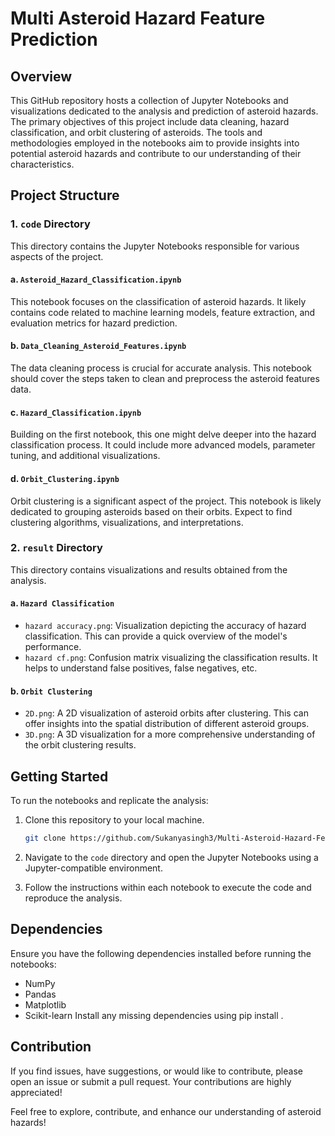 # Multi Asteroid Hazard Feature Prediction

## Overview
This GitHub repository hosts a collection of Jupyter Notebooks and visualizations dedicated to the analysis and prediction of asteroid hazards. The primary objectives of this project include data cleaning, hazard classification, and orbit clustering of asteroids. The tools and methodologies employed in the notebooks aim to provide insights into potential asteroid hazards and contribute to our understanding of their characteristics.

## Project Structure

### 1. `code` Directory
This directory contains the Jupyter Notebooks responsible for various aspects of the project.

#### a. `Asteroid_Hazard_Classification.ipynb`
This notebook focuses on the classification of asteroid hazards. It likely contains code related to machine learning models, feature extraction, and evaluation metrics for hazard prediction.

#### b. `Data_Cleaning_Asteroid_Features.ipynb`
The data cleaning process is crucial for accurate analysis. This notebook should cover the steps taken to clean and preprocess the asteroid features data.

#### c. `Hazard_Classification.ipynb`
Building on the first notebook, this one might delve deeper into the hazard classification process. It could include more advanced models, parameter tuning, and additional visualizations.

#### d. `Orbit_Clustering.ipynb`
Orbit clustering is a significant aspect of the project. This notebook is likely dedicated to grouping asteroids based on their orbits. Expect to find clustering algorithms, visualizations, and interpretations.

### 2. `result` Directory
This directory contains visualizations and results obtained from the analysis.

#### a. `Hazard Classification`
- `hazard accuracy.png`: Visualization depicting the accuracy of hazard classification. This can provide a quick overview of the model's performance.
- `hazard cf.png`: Confusion matrix visualizing the classification results. It helps to understand false positives, false negatives, etc.

#### b. `Orbit Clustering`
- `2D.png`: A 2D visualization of asteroid orbits after clustering. This can offer insights into the spatial distribution of different asteroid groups.
- `3D.png`: A 3D visualization for a more comprehensive understanding of the orbit clustering results.

## Getting Started
To run the notebooks and replicate the analysis:

1. Clone this repository to your local machine.
   ```bash
   git clone https://github.com/Sukanyasingh3/Multi-Asteroid-Hazard-Feature-Prediction.git
   ```

2. Navigate to the `code` directory and open the Jupyter Notebooks using a Jupyter-compatible environment.

3. Follow the instructions within each notebook to execute the code and reproduce the analysis.

## Dependencies
Ensure you have the following dependencies installed before running the notebooks:

- NumPy
- Pandas
- Matplotlib
- Scikit-learn
Install any missing dependencies using pip install <dependency-name>.

## Contribution

If you find issues, have suggestions, or would like to contribute, please open an issue or submit a pull request. Your contributions are highly appreciated!

Feel free to explore, contribute, and enhance our understanding of asteroid hazards!
